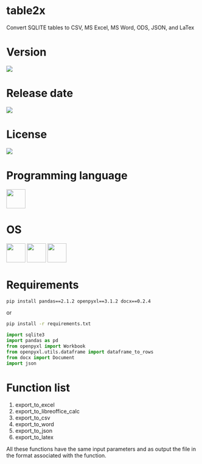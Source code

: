 # table2x

Convert SQLITE tables to CSV, MS Excel, MS Word, ODS, JSON, and LaTex

# Version

![](https://img.shields.io/badge/Version%3A-1.0-success)

# Release date

![](https://img.shields.io/badge/Release%20date-Mar%2C%2014%2C%202023-9cf)

# License

![](https://img.shields.io/github/license/Ileriayo/markdown-badges?style=for-the-badge)

# Programming language

<img src="https://img.icons8.com/?size=512&id=13441&format=png" width="50"/>

# OS

<img src="https://img.icons8.com/?size=512&id=17842&format=png" width="50"/> <img src="https://img.icons8.com/?size=512&id=122959&format=png" width="50"/> <img src="https://img.icons8.com/?size=512&id=108792&format=png" width="50"/>

# Requirements

```bash
pip install pandas==2.1.2 openpyxl==3.1.2 docx==0.2.4
```

or

```bash
pip install -r requirements.txt
```

```python
import sqlite3
import pandas as pd
from openpyxl import Workbook
from openpyxl.utils.dataframe import dataframe_to_rows
from docx import Document
import json
```

# Function list

1. export_to_excel
2. export_to_libreoffice_calc
3. export_to_csv
4. export_to_word
5. export_to_json
6. export_to_latex

All these functions have the same input parameters and as output the file in the format associated with the function.


